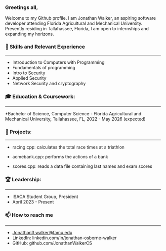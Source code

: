 ### Greetings all,

Welcome to my Github profile. I am Jonathan Walker, an aspiring software developer attending Florida Agricultural and Mechanical University. Presently residing in Tallahassee, Florida, I am open to internships and expanding my horizons. 

### 🔧 Skills and Relevant Experience
___
* Introduction to Computers with Programming
* Fundamentals of programming
* Intro to Security
* Applied Security
* Network Security and cryptography

### 🎓 Education & Coursework:
___
*Bachelor of Science, Computer Science - Florida Agricultural and Mechanical University, Tallahassee, FL, 2022 - May 2026 (expected)

### 🚀 Projects:
___
* racing.cpp: calculates the total race times at a triathlon
  
* acmebank.cpp: performs the actions of a bank
  
* scores.cpp: reads a data file containing last names and exam scores


### 🏆 Leadership:
___
* ISACA Student Group, President
* April 2023 - Present
  

### 📫 How to reach me
___
* Jonathan3.walker@famu.edu
* LinkedIn: linkedin.com/in/jonathan-osborne-walker
* GitHub: github.com/JonathanWalkerCS
